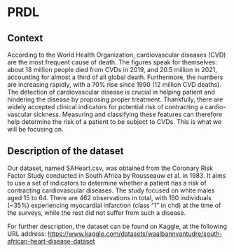 # PRDL

## Context
According to the World Health Organization, cardiovascular diseases (CVD) are the most frequent cause of death. The figures speak for themselves: about 18 million people died from CVDs in 2019, and 20.5 million in 2021, accounting for almost a third of all global death. Furthermore, the numbers are increasing rapidly, with a 70% rise since 1990 (12 million CVD deaths).
The detection of cardiovascular disease is crucial in helping patient and hindering the disease by proposing proper treatment. Thankfully, there are widely accepted clinical indicators for potential risk of contracting a cardio-vascular sickness. Measuring and classifying these features can therefore help determine the risk of a patient to be subject to CVDs. This is what we will be focusing on.

## Description of the dataset
Our dataset, named SAHeart.csv, was obtained from the Coronary Risk Factor Study conducted in South Africa by Rousseauw et al. in 1983. It aims to use a set of indicators to determine whether a patient has a risk of contracting cardiovascular diseases. The study focused on white males aged 15 to 64. There are 462 observations in total, with 160 individuals (~35%) experiencing myocardial infarction (class “1” in chd) at the time of the surveys, while the rest did not suffer from such a disease.

For further description, the dataset can be found on Kaggle, at the following URL address: https://www.kaggle.com/datasets/waalbannyantudre/south-african-heart-disease-dataset
